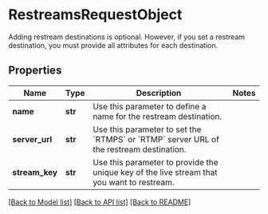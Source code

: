 # RestreamsRequestObject

Adding restream destinations is optional. However, if you set a restream destination, you must provide all attributes for each destination.
## Properties
Name | Type | Description | Notes
------------ | ------------- | ------------- | -------------
**name** | **str** | Use this parameter to define a name for the restream destination. | 
**server_url** | **str** | Use this parameter to set the &#x60;RTMPS&#x60; or &#x60;RTMP&#x60; server URL of the restream destination. | 
**stream_key** | **str** | Use this parameter to provide the unique key of the live stream that you want to restream. | 

[[Back to Model list]](../README.md#documentation-for-models) [[Back to API list]](../README.md#documentation-for-api-endpoints) [[Back to README]](../README.md)


